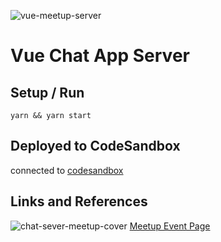 ![vue-meetup-server](https://github.com/dougiefresh49/vue-meetup-socket-server/assets/1434101/d3689d22-9864-4ae4-a90c-97c01d1cc466)
# Vue Chat App Server

## Setup / Run

`yarn && yarn start`

## Deployed to CodeSandbox
connected to [codesandbox](https://codesandbox.io/s/vue-meetup-socket-server-9ufpt)

## Links and References
![chat-sever-meetup-cover](https://github.com/dougiefresh49/vue-meetup-socket-server/assets/1434101/cb02cb06-c5f2-4efc-9e9d-cfb0fdb0a084)
[Meetup Event Page](https://www.meetup.com/dallas-vue-meetup/events/276131937/)
